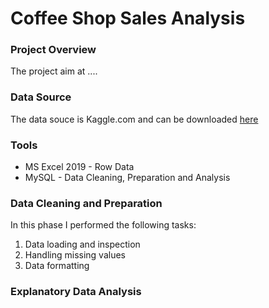 # Coffee Shop Sales Analysis 
### Project Overview
The project aim at ....
### Data Source
The data souce is Kaggle.com and can be downloaded [here](https://www.kaggle.com/datasets/ahmedabbas757/coffee-sales)
### Tools 
- MS Excel 2019 - Row Data 
- MySQL - Data Cleaning, Preparation and Analysis
### Data Cleaning and Preparation
In this phase I performed the following tasks:
1. Data loading and inspection
2. Handling missing values
3. Data formatting
### Explanatory Data Analysis
